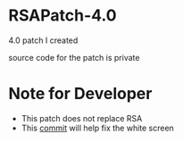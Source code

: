 # RSAPatch-4.0

4.0 patch I created  

source code for the patch is private
# Note for Developer

* This patch does not replace RSA
* This [commit](https://github.com/Wangsheng-Funeral-Parlor/HuTao-GS/commit/47c700399f40162ad0a1e16768a0e985b193c901) will help fix the white screen
